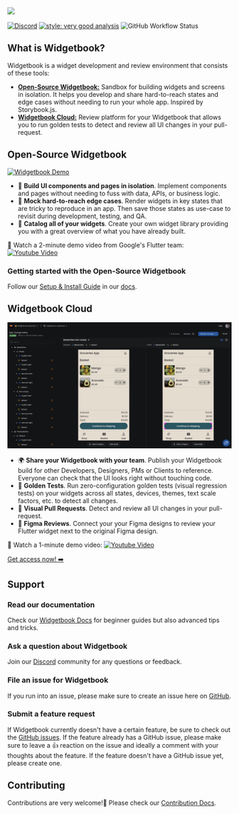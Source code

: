 <img height=40 src="https://raw.githubusercontent.com/widgetbook/widgetbook/2107e1afe2217e8ecde56c6ade1fd3706c3e6570/docs/assets/WidgetbookLogo.svg">

[![Discord](https://img.shields.io/discord/879618555560218625?color=blue&style=flat-square&logo=discord)](https://discord.com/invite/zT4AMStAJA)
[![style: very good analysis](https://img.shields.io/badge/style-very_good_analysis-B22C89.svg?style=flat-square)](https://pub.dev/packages/very_good_analysis) 
![GitHub Workflow Status](https://img.shields.io/github/actions/workflow/status/widgetbook/widgetbook/widgetbook.yaml?branch=main)

## What is Widgetbook?

Widgetbook is a widget development and review environment that consists of these tools:

- [**Open-Source Widgetbook:**](https://docs.widgetbook.io/) Sandbox for building widgets and screens in isolation. It helps you develop and share hard-to-reach states and edge cases without needing to run your whole app. Inspired by Storybook.js.
- [**Widgetbook Cloud:**](https://docs.widgetbook.io/cloud) Review platform for your Widgetbook that allows you to run golden tests to detect and review all UI changes in your pull-request.

## Open-Source Widgetbook
[![Widgetbook Demo](https://github.com/widgetbook/widgetbook/blob/main/docs/assets/screenshots/widgetbook_with_code.png?raw=true)](https://demo.widgetbook.io/)

- 🧱 **Build UI components and pages in isolation**. Implement components and pages without needing to fuss with data, APIs, or business logic.
- 👀 **Mock hard-to-reach edge cases**. Render widgets in key states that are tricky to reproduce in an app. Then save those states as use-case to revisit during development, testing, and QA.
- 📙 **Catalog all of your widgets**. Create your own widget library providing you with a great overview of what you have already built.

🎥 Watch a 2-minute demo video from Google's Flutter team:
[![Youtube Video](https://github.com/widgetbook/widgetbook/upload/docs/landing-page/docs/assets/screenshots/package_of_the_week.png)](https://youtu.be/sGRetvJ-zZI)

### Getting started with the Open-Source Widgetbook
Follow our [Setup & Install Guide](https://docs.widgetbook.io/quick-start) in our [docs](https://docs.widgetbook.io).

## Widgetbook Cloud

[![Widgetbook Cloud Demo](https://github.com/widgetbook/widgetbook/blob/main/docs/assets/screenshots/WidgetbookCloud.png?raw=true)](https://youtu.be/l3tj9VvkjLs)

- 🌍 **Share your Widgetbook with your team**. Publish your Widgetbook build for other Developers, Designers, PMs or Clients to reference. Everyone can check that the UI looks right without touching code.
- 🏅 **Golden Tests**. Run zero-configuration golden tests (visual regression tests) on your widgets across all states, devices, themes, text scale factors, etc. to detect all changes.
- 🧪 **Visual Pull Requests**. Detect and review all UI changes in your pull-request.
- 🎨 **Figma Reviews**. Connect your your Figma designs to review your Flutter widget next to the original Figma design.

🎥 Watch a 1-minute demo video:
[![Youtube Video](https://github.com/widgetbook/widgetbook/upload/docs/landing-page/docs/assets/screenshots/package_of_the_week.png)](https://youtu.be/l3tj9VvkjLs)

[Get access now! ➡️](https://app.widgetbook.io/sign-up)

## Support

### Read our documentation
Check our [Widgetbook Docs](https://docs.widgetbook.io/) for beginner guides but also advanced tips and tricks.

### Ask a question about Widgetbook
Join our [Discord](https://discord.com/invite/zT4AMStAJA) community for any questions or feedback.

### File an issue for Widgetbook
If you run into an issue, please make sure to create an issue here on [GitHub](https://github.com/widgetbook/widgetbook/issues).

### Submit a feature request
If Widgetbook currently doesn't have a certain feature, be sure to check out the [GitHub issues](https://github.com/widgetbook/widgetbook/issues). If the feature already has a GitHub issue, please make sure to leave a 👍 reaction on the issue and ideally a comment with your thoughts about the feature. If the feature doesn't have a GitHub issue yet, please create one.

## Contributing
Contributions are very welcome!💙 Please check our [Contribution Docs](https://docs.widgetbook.io/contribution).
